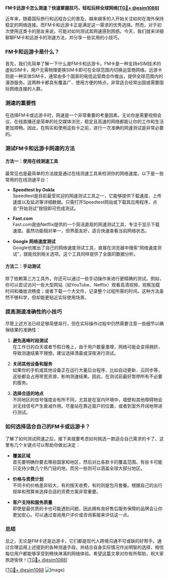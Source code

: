 **FM卡远游卡怎么测速？快速掌握技巧，轻松玩转全球网络[[TG💪+ @esim1088](https://t.me/s/esim1088)]**

近年来，随着国际旅行和远程办公的普及，越来越多的人开始关注如何在海外保持稳定的网络连接。而FM卡和远游卡正是满足这一需求的优秀选择。然而，对于初次使用这类卡的朋友来说，可能对如何测试其网速感到困惑。今天，我们就来详细聊聊FM卡和远游卡的测速方法，并分享一些实用的小技巧。

### FM卡和远游卡是什么？

首先，我们先简单了解一下什么是FM卡和远游卡。FM卡是一种支持eSIM技术的虚拟SIM卡，用户无需物理更换SIM卡即可在全球范围内切换运营商网络。远游卡则是一种实体SIM卡，通常由多个国家的电信运营商合作推出，提供全球范围内的漫游服务。这两种卡都具有覆盖广、使用方便的特点，非常适合经常出国或需要国际网络连接的人群。

### 测速的重要性

在选择FM卡或远游卡时，网速是一个非常重要的考量因素。无论你是需要视频会议、在线直播还是简单的社交媒体浏览，稳定且高速的网络都能让你的工作和生活更加顺畅。因此，在购买和使用这些卡之前，进行一次准确的网速测试是非常必要的。

### 测试FM卡和远游卡网速的方法

#### 方法一：使用在线测速工具

最常见也是最简单的方法就是通过在线测速工具来检测你的网络速度。以下是一些常用的在线测速平台：

- **Speedtest by Ookla**  
  Speedtest是目前最受欢迎的网速测试工具之一，它能够提供下载速度、上传速度以及延迟等详细数据。只需打开Speedtest网站或下载其应用程序，点击“开始测试”按钮即可完成测试。

- **Fast.com**  
  Fast.com是由Netflix提供的一个简洁直观的网速测试工具，专注于显示下载速度。虽然功能相对单一，但界面友好，适合快速查看当前网络状态。

- **Google 网络速度测试**  
  Google也推出了自己的网络速度测试工具，直接在浏览器中搜索“网络速度测试”，就能找到相关选项。这个工具同样提供了全面的数据分析。

#### 方法二：手动测试

除了依赖第三方工具外，你还可以通过一些手动操作来进行更精确的测试。例如，你可以尝试访问一些大型网站（如YouTube、Netflix）观看高清视频，观察加载时间和播放流畅度；或者下载一个大文件，记录整个过程所需的时间。这种方法虽然不够科学，但却能更贴近实际使用场景。

### 提高测速准确性的小技巧

尽管上述方法已经足够简便易行，但在实际操作过程中仍然需要注意一些细节以确保结果的准确性：

1. **避免高峰时段测试**  
   在工作日的白天或者节假日晚上，由于用户数量激增，网络可能会变得拥挤，导致测速结果不理想。建议选择清晨或深夜进行测试。

2. **关闭其他设备和服务**  
   如果你的手机或其他设备正在运行大量后台程序，比如自动更新、云同步等，这些都会占用带宽资源，影响测速结果。因此，在测试前最好暂停所有不必要的服务。

3. **选择合适的地点**  
   不同地区的信号强度会有所不同，尤其是在室内环境中，墙壁和其他障碍物会对无线信号产生衰减作用。尽量站在靠近窗户的位置，或者到室外开阔地带进行测试。

### 如何选择适合自己的FM卡或远游卡？

了解了如何测试网速之后，接下来就要考虑如何挑选一款适合自己需求的卡了。这里有几个关键点可以帮助你做出决定：

- **覆盖区域**  
  首先要明确你要去哪些国家和地区，然后对比各款卡的覆盖范围。有些卡可能只支持少数几个热门目的地，而另一些则可以涵盖全球大部分地区。

- **价格与资费计划**  
  不同卡的价格差异较大，有的按天收费，有的则是包月套餐。根据自己的出行频率和预算来选择合适的资费方案非常重要。

- **客户支持和服务质量**  
  即使是最优质的卡也可能遇到问题，因此拥有良好售后服务保障的品牌会让你更加安心。可以通过查阅用户评价或咨询客服来评估这一点。

### 总结

总之，无论是FM卡还是远游卡，它们都是现代人跨境沟通不可或缺的好帮手。通过合理运用上述提到的各种测速手段，并结合自身实际情况作出明智的选择，相信每位用户都能够享受到畅快淋漓的网络体验。希望这篇文章对你有所帮助，祝大家旅途愉快！[[TG💪+ @esim1088](https://t.me/s/esim1088)]

[[TG💪+ @esim1088](https://t.me/s/esim1088) ![Image](https://i.postimg.cc/4NQfJmqS/Snipaste-2025-05-13-00-14-12.png)]